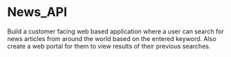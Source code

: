 # News_API
Build a customer facing web based application where a user can search for news articles from around the world based on the entered keyword. Also create a web portal for them to view results of their previous searches.
